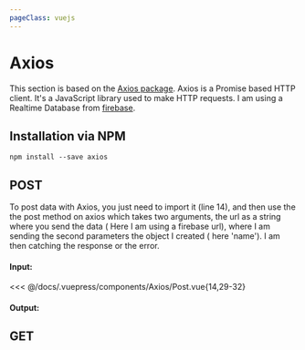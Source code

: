 ```yaml
---
pageClass: vuejs
---
```


# Axios

This section is based on the [Axios package](https://github.com/axios/axios). Axios is a Promise based HTTP client. It's a JavaScript library used to make HTTP requests.
I am using a Realtime Database from [firebase](https://firebase.google.com/).

## Installation via NPM

```
npm install --save axios
```

## POST

To post data with Axios, you just need to import it (line 14), and then use the the post method on axios which takes two arguments, the url as a string where you send the data ( Here I am using a firebase url), where I am sending the second parameters the object I created ( here 'name').
I am then catching the response or the error.

#### Input:

<<< @/docs/.vuepress/components/Axios/Post.vue{14,29-32}

#### Output:

<Axios-PostRender />

## GET
